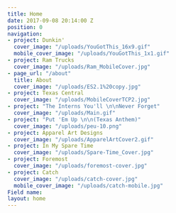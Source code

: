 ```yaml
---
title: Home
date: 2017-09-08 20:14:00 Z
position: 0
navigation:
- project: Dunkin'
  cover_image: "/uploads/YouGotThis_16x9.gif"
  mobile_cover_image: "/uploads/YouGotThis_1x1.gif"
- project: Ram Trucks
  cover_image: "/uploads/Ram_MobileCover.jpg"
- page_url: "/about"
  title: About
  cover_image: "/uploads/ES2.1%20copy.jpg"
- project: Texas Central
  cover_image: "/uploads/MobileCoverTCP2.jpg"
- project: "The Interns You'll \n\nNever Forget"
  cover_image: "/uploads/Main.gif"
- project: "Put 'Em Up \n\n(Texas Anthem)"
  cover_image: "/uploads/peu-10.png"
- project: Apparel Art Designs
  cover_image: "/uploads/ApparelArtCover2.gif"
- project: In My Spare Time
  cover_image: "/uploads/Spare-Time_Cover.jpg"
- project: Foremost
  cover_image: "/uploads/foremost-cover.jpg"
- project: Catch
  cover_image: "/uploads/catch-cover.jpg"
  mobile_cover_image: "/uploads/catch-mobile.jpg"
Field name: 
layout: home
---
```


